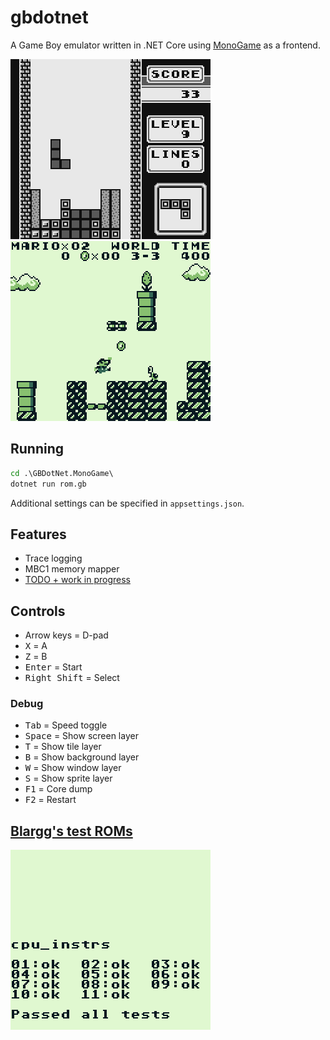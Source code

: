 # gbdotnet

A Game Boy emulator written in .NET Core using [MonoGame](http://www.monogame.net/) as a frontend.

![Tetris](screenshots/tetris.png "Tetris") ![Super Mario Land](screenshots/sml1.png "Super Mario Land")

## Running

```cmd
cd .\GBDotNet.MonoGame\
dotnet run rom.gb
```

Additional settings can be specified in `appsettings.json`.

## Features

* Trace logging
* MBC1 memory mapper
* [TODO + work in progress](https://github.com/taylus/gbdotnet/projects/1)

## Controls

* Arrow keys = D-pad
* <kbd>X</kbd> = A
* <kbd>Z</kbd> = B
* <kbd>Enter</kbd> = Start
* <kbd>Right Shift</kbd> = Select

### Debug

* <kbd>Tab</kbd> = Speed toggle
* <kbd>Space</kbd> = Show screen layer
* <kbd>T</kbd> = Show tile layer
* <kbd>B</kbd> = Show background layer
* <kbd>W</kbd> = Show window layer
* <kbd>S</kbd> = Show sprite layer
* <kbd>F1</kbd> = Core dump
* <kbd>F2</kbd> = Restart

## [Blargg's test ROMs](https://github.com/retrio/gb-test-roms)

![CPU instructions test ROM results](screenshots/blargg_cpu_instrs.png "CPU instructions test ROM results")
